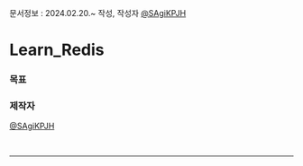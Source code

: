 문서정보 : 2024.02.20.~ 작성, 작성자 [@SAgiKPJH](https://github.com/SAgiKPJH)

# Learn_Redis

### 목표

### 제작자
[@SAgiKPJH](https://github.com/SAgiKPJH)

<br>

---

<br>

